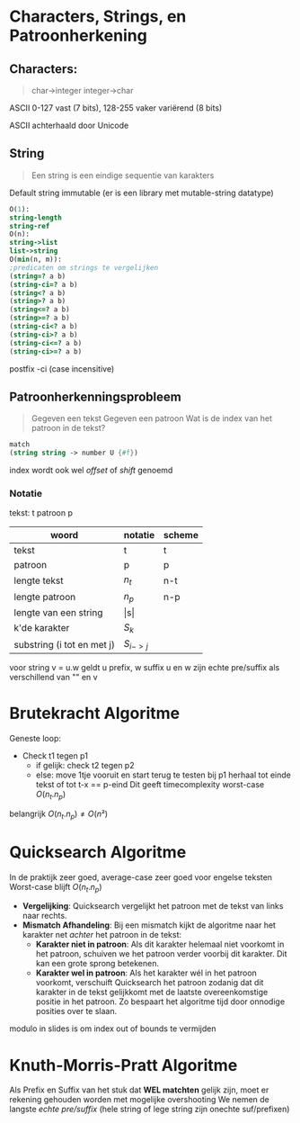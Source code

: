 # Characters, Strings, en Patroonherkening

## Characters: 
> char->integer
> integer->char

ASCII 0-127 vast (7 bits), 128-255 vaker variërend (8 bits)

ASCII achterhaald door Unicode

## String

> Een string is een eindige sequentie van karakters

Default string immutable (er is een library met mutable-string datatype)

```scheme
O(1):
string-length
string-ref
O(n):
string->list
list->string
O(min(n, m)):
;predicaten om strings te vergelijken
(string=? a b)
(string-ci=? a b)
(string<? a b)
(string>? a b)
(string<=? a b)
(string>=? a b)
(string-ci<? a b)
(string-ci>? a b)
(string-ci<=? a b)
(string-ci>=? a b)
```

postfix -ci (case incensitive)

## Patroonherkenningsprobleem

 > Gegeven een tekst
 > Gegeven een patroon
 > Wat is de index van het patroon in de tekst?

```scheme
match
(string string -> number U {#f})
```

index wordt ook wel _offset_ of _shift_ genoemd
### Notatie
tekst: t
patroon p

| woord                      | notatie    | scheme |
| -------------------------- | ---------- | ------ |
| tekst                      | t          | t      |
| patroon                    | p          | p      |
| lengte tekst               | $n_{t}$    | n-t    |
| lengte patroon             | $n_{p}$    | n-p    |
| lengte van een string      | \|s\|      |        |
| k'de karakter              | $S_{k}$    |        |
| substring (i tot en met j) | $S_{i->j}$ |        |
voor string v = u.w geldt
u prefix, w suffix
u en w zijn echte pre/suffix als verschillend van "" en v
# Brutekracht Algoritme

Geneste loop:
- Check t1 tegen p1
	- if gelijk: check t2 tegen p2
	- else: move 1tje vooruit en start terug te testen bij p1
herhaal tot einde tekst of tot t-x == p-eind
Dit geeft timecomplexity worst-case $O(n_{t}.n_{p})$ 

belangrijk  $O(n_{t}.n_{p}) \neq O(n²)$
# Quicksearch Algoritme

In de praktijk zeer goed, average-case zeer goed voor engelse teksten
Worst-case blijft  $O(n_{t}.n_{p})$ 

- **Vergelijking**: Quicksearch vergelijkt het patroon met de tekst van links naar rechts.    
- **Mismatch Afhandeling**: Bij een mismatch kijkt de algoritme naar het karakter net _achter_ het patroon in de tekst:
    - **Karakter niet in patroon**: Als dit karakter helemaal niet voorkomt in het patroon, schuiven we het patroon verder voorbij dit karakter. Dit kan een grote sprong betekenen.
    - **Karakter wel in patroon**: Als het karakter wél in het patroon voorkomt, verschuift Quicksearch het patroon zodanig dat dit karakter in de tekst gelijkkomt met de laatste overeenkomstige positie in het patroon. Zo bespaart het algoritme tijd door onnodige posities over te slaan.

modulo in slides is om index out of bounds te vermijden
# Knuth-Morris-Pratt Algoritme

Als Prefix en Suffix van het stuk dat **WEL matchten** gelijk zijn, moet er rekening gehouden worden met mogelijke overshooting
We nemen de langste _echte pre/suffix_ (hele string of lege string zijn onechte suf/prefixen)
